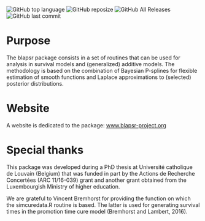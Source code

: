 

![GitHub top
language](https://img.shields.io/github/languages/top/oswaldogressani/blapsr?label=R) ![GitHub
reposize](https://img.shields.io/github/repo-size/oswaldogressani/blapsr?label=Repo%20size) ![GitHub All Releases](https://img.shields.io/github/downloads/oswaldogressani/blapsr/total?label=Downloads) ![GitHub last commit](https://img.shields.io/github/last-commit/oswaldogressani/blapsr?color=yellow&label=Last%20commit)

Purpose
=======

The blapsr package consists in a set of routines that can be used for
analysis in survival models and (generalized) additive models. The
methodology is based on the combination of Bayesian P-splines for
flexible estimation of smooth functions and Laplace approximations to
(selected) posterior distributions.

Website
=======

A website is dedicated to the package: www.blapsr-project.org

Special thanks
==============

This package was developed during a PhD thesis at Université catholique
de Louvain (Belgium) that was funded in part by the Actions de Recherche
Concertées (ARC 11/16-039) grant and another grant obtained from the
Luxembourgish Ministry of higher education.

We are grateful to Vincent Bremhorst for providing the function on which
the simcuredata.R routine is based. The latter is used for generating
survival times in the promotion time cure model (Bremhorst and Lambert,
2016).
